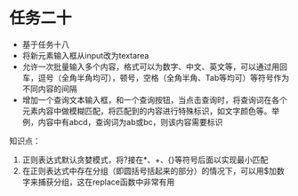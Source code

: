 # 任务二十

- 基于任务十八
- 将新元素输入框从input改为textarea
- 允许一次批量输入多个内容，格式可以为数字、中文、英文等，可以通过用回车，逗号（全角半角均可），顿号，空格（全角半角、Tab等均可）等符号作为不同内容的间隔
- 增加一个查询文本输入框，和一个查询按钮，当点击查询时，将查询词在各个元素内容中做模糊匹配，将匹配到的内容进行特殊标识，如文字颜色等。举例，内容中有abcd，查询词为ab或bc，则该内容需要标识

知识点：
1. 正则表达式默认贪婪模式，将?接在*、+、{}等符号后面以实现最小匹配
2. 在正则表达式中存在分组（即圆括号括起来的部分）的情况下，可以用$加数字来捕获分组，这在replace函数中非常有用
